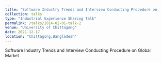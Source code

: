 ```yaml
---
title: "Software Industry Trends and Interview Conducting Procedure on Global Market"
collection: talks
type: "Industrial Experience Sharing Talk"
permalink: /talks/2014-02-01-talk-2
venue: "University of Chittagong"
date: 2021-12-17
location: "Chittagong,Bangladesh"
---
```



Software Industry Trends and Interview Conducting Procedure on Global Market
